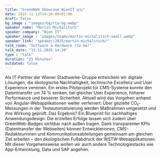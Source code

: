 ```yaml
---
title: "GreenWeb Showcase WienIT 🇩🇪"
date: 2025-11-13T14:20:00+01:00
draft: false
bg_image : "images/bg/cta-bg.webp"
speaker_name: "Martin Michalitsch"
speaker_company: "Wien IT"
speaker_image : "images/teams/martin-michalitsch-small.webp"
speaker_link: "speaker/2025/martin-michalitsch/"
talk_room: "Software & Hardware (So-Ha)"
talk_date: "13.11.2025 14:20"
type : "talk"
duration: "25 Minutes"
outdated: false
---
```


Als IT-Partner der Wiener Stadtwerke-Gruppe entwickeln wir digitale Lösungen, die ökologische Nachhaltigkeit, technische Excellenz und User Experience vereinen.
Ein erstes Pilotprojekt für CMS-Systeme konnte den Datentransfer um 74 % senken, bei gleicher User Experience, höherer Performance und besserer Sicherheit.
Aktuell wird das Vorgehen anhand von Angular-Webapplikationen weiter verfeinert: Über gezielte CO₂-Messungen in der Testautomatisierung werden Maßnahmen umgesetzt und ihre Wirkung geprüft. Das Ergebnis? Ein Blueprint für nachhaltiges Anwendungsdesign. Die erzielten Erfolge lassen sich zudem über GreenWeb-Badges sichtbar nach außen tragen.
Dank transparenter KPIs (Datentransfer der Webseiten) können Entwickler*innen, CMS-Redakteur*innen und Kommunikationsabteilungen gemeinsam am gleichen Ziel arbeiten – den ökologischen Fußabdruck der WSTW-Webapplikationen.
Mit dieser Vorgehensweise wollen wir auch andere Technologiestacks wie App-Entwicklung, Data und SAP angehen.
